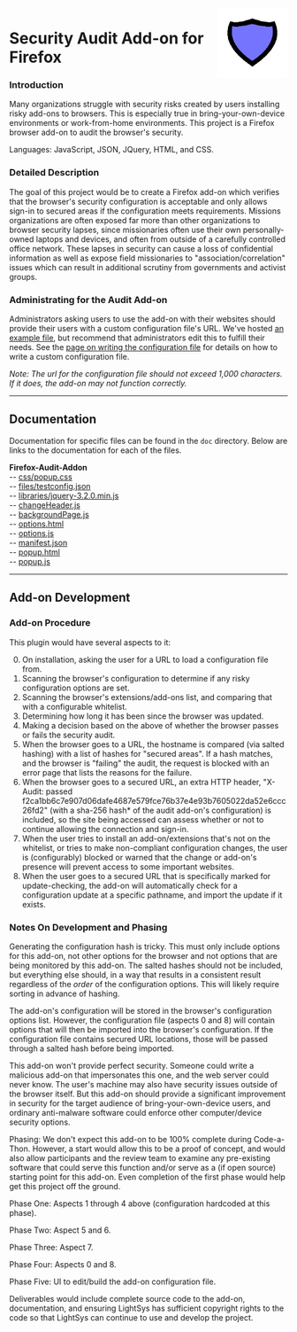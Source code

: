 <img align="right" src="https://raw.githubusercontent.com/LightSys/chrome-audit-addon/master/icon/icon128x128.png">


# Security Audit Add-on for Firefox

### Introduction

Many organizations struggle with security risks created by users installing risky add-ons to browsers. This is especially true in bring-your-own-device environments or work-from-home environments. This project is a Firefox browser add-on to audit the browser's security. 

Languages: JavaScript, JSON, JQuery, HTML, and CSS.

### Detailed Description

The goal of this project would be to create a Firefox add-on which verifies that the browser's security configuration is acceptable and only allows sign-in to secured areas if the configuration meets requirements. Missions organizations are often exposed far more than other organizations to browser security lapses, since missionaries often use their own personally-owned laptops and devices, and often from outside of a carefully controlled office network. These lapses in security can cause a loss of confidential information as well as expose field missionaries to "association/correlation" issues which can result in additional scrutiny from governments and activist groups.

### Administrating for the Audit Add-on

Administrators asking users to use the add-on with their websites should provide their users with a custom configuration file's URL. We've hosted [an example file](https://raw.githubusercontent.com/LightSys/chrome-audit-addon/master/files/testconfig.json), but recommend that administrators edit this to fulfill their needs. See the [page on writing the configuration file](https://github.com/LightSys/chrome-audit-addon/tree/master/doc/writing_config.md) for details on how to write a custom configuration file.

_Note: The url for the configuration file should not exceed 1,000 characters. If it does, the add-on may not function correctly._

---

## Documentation

Documentation for specific files can be found in the `doc` directory. Below are links to the documentation for each of the files.

**Firefox-Audit-Addon**  
-- [css/popup.css](https://github.com/LightSys/firefox-audit-addon/master/doc/css/popup.css.md)  
-- [files/testconfig.json](https://github.com/LightSys/firefox-audit-addon/master/doc/files/testconfig.json.md)  
-- [libraries/jquery-3.2.0.min.js](https://github.com/LightSys/firefox-audit-addon/master/doc/libraries/jquery-3.2.0.min.js.md)  
-- [changeHeader.js](https://github.com/LightSys/firefox-audit-addon/master/doc/changeHeader.js.md)  
-- [backgroundPage.js](https://github.com/LightSys/firefox-audit-addon/master/doc/backgroundPage.js.md)  
-- [options.html](https://github.com/LightSys/firefox-audit-addon/master/doc/options.html.md)  
-- [options.js](https://github.com/LightSys/firefox-audit-addon/master/doc/options.js.md)  
-- [manifest.json](https://github.com/LightSys/firefox-audit-addon/master/doc/manifest.json.md)  
-- [popup.html](https://github.com/LightSys/firefox-audit-addon/master/doc/popup.html.md)  
-- [popup.js](https://github.com/LightSys/firefox-audit-addon/master/doc/popup.js.md)  

---

## Add-on Development

### Add-on Procedure 
This plugin would have several aspects to it:

0. On installation, asking the user for a URL to load a configuration file from.
1. Scanning the browser's configuration to determine if any risky configuration options are set.
2. Scanning the browser's extensions/add-ons list, and comparing that with a configurable whitelist.
3. Determining how long it has been since the browser was updated.
4. Making a decision based on the above of whether the browser passes or fails the security audit.
5. When the browser goes to a URL, the hostname is compared (via salted hashing) with a list of hashes for
"secured areas". If a hash matches, and the browser is "failing" the audit, the request is blocked with an error page
that lists the reasons for the failure.
6. When the browser goes to a secured URL, an extra HTTP header, "X-Audit: passed
f2ca1bb6c7e907d06dafe4687e579fce76b37e4e93b7605022da52e6ccc26fd2" (with a sha-256 hash* of the audit
add-on's configuration) is included, so the site being accessed can assess whether or not to continue allowing the
connection and sign-in.
7. When the user tries to install an add-on/extensions that's not on the whitelist, or tries to make non-compliant
configuration changes, the user is (configurably) blocked or warned that the change or add-on's presence will
prevent access to some important websites.
8. When the user goes to a secured URL that is specifically marked for update-checking, the add-on will automatically check for a configuration update at a specific pathname, and import the update if it exists.

### Notes On Development and Phasing

Generating the configuration hash is tricky. This must only include options for this add-on, not other options for the browser and not options that are being monitored by this add-on. The salted hashes should not be included, but everything else should, in a way that results in a consistent result regardless of the *order* of the configuration options. This will likely require sorting in advance of hashing.

The add-on's configuration will be stored in the browser's configuration options list. However, the configuration file (aspects 0 and 8) will contain options that will then be imported into the browser's configuration. If the configuration file contains secured URL locations, those will be passed through a salted hash before being imported.

This add-on won't provide perfect security. Someone could write a malicious add-on that impersonates this one, and the web server could never know. The user's machine may also have security issues outside of the browser itself. But this add-on should provide a significant improvement in security for the target audience of bring-your-own-device users, and ordinary anti-malware software could enforce other computer/device security options.

Phasing: We don't expect this add-on to be 100% complete during Code-a-Thon. However, a start would allow this to be a proof of concept, and would also allow participants and the review team to examine any pre-existing software that could serve this function and/or serve as a (if open source) starting point for this add-on. Even completion of the first phase would help get this project off the ground.

Phase One: Aspects 1 through 4 above (configuration hardcoded at this phase).

Phase Two: Aspect 5 and 6.

Phase Three: Aspect 7.

Phase Four: Aspects 0 and 8.

Phase Five: UI to edit/build the add-on configuration file.

Deliverables would include complete source code to the add-on, documentation, and ensuring LightSys has sufficient copyright rights to the code so that LightSys can continue to use and develop the project.

